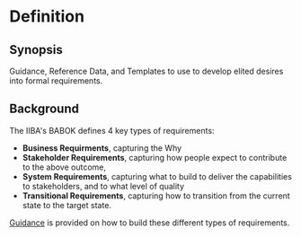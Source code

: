 # Definition #

## Synopsis ##

Guidance, Reference Data, and Templates to use to develop elited desires into formal requirements. 

## Background ##

The IIBA's BABOK defines 4 key types of requirements:

* **Business Requirments**, capturing the Why
* **Stakeholder Requirements**, capturing how people expect to contribute to the above outcome,
* **System Requirements**, capturing what to build to deliver the capabilities to stakeholders, and to what level of quality
* **Transitional Requirements**, capturing how to transition from the current state to the target state.

[Guidance](./00.Guidance/) is provided on how to build these different types of requirements.
